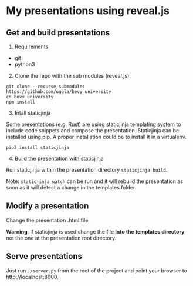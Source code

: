 # My presentations using reveal.js

## Get and build presentations

1. Requirements

- git
- python3

2. Clone the repo with the sub modules (reveal.js).

```
git clone --recurse-submodules https://github.com/uggla/bevy_university
cd bevy_university
npm install
```

3. Intall staticjinja

Some presentations (e.g. Rust) are using staticjinja templating system to include code snippets and compose the presentation.
Staticjinja can be installed using pip. A proper installation could be to install it in a virtualenv.

```
pip3 install staticjinja
```

4. Build the presentation with staticjinja

Run staticjinja within the presentation directory `staticjinja build`.

Note: `staticjinja watch` can be run and it will rebuild the presentation as soon as it will detect a change in the templates folder.

## Modify a presentation

Change the presentation .html file.

**Warning**, if staticjinja is used change the file **into the templates directory** not the one at the presentation root directory.

## Serve presentations

Just run `./server.py` from the root of the project and point your browser to http://localhost:8000.
